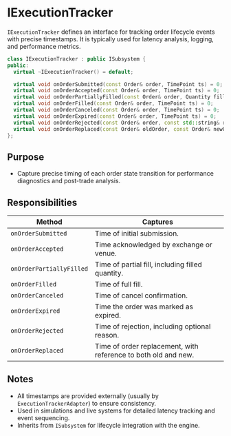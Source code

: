 # IExecutionTracker

`IExecutionTracker` defines an interface for tracking order lifecycle events with precise timestamps. It is typically used for latency analysis, logging, and performance metrics.

```cpp
class IExecutionTracker : public ISubsystem {
public:
  virtual ~IExecutionTracker() = default;

  virtual void onOrderSubmitted(const Order& order, TimePoint ts) = 0;
  virtual void onOrderAccepted(const Order& order, TimePoint ts) = 0;
  virtual void onOrderPartiallyFilled(const Order& order, Quantity fillQty, TimePoint ts) = 0;
  virtual void onOrderFilled(const Order& order, TimePoint ts) = 0;
  virtual void onOrderCanceled(const Order& order, TimePoint ts) = 0;
  virtual void onOrderExpired(const Order& order, TimePoint ts) = 0;
  virtual void onOrderRejected(const Order& order, const std::string& reason, TimePoint ts) = 0;
  virtual void onOrderReplaced(const Order& oldOrder, const Order& newOrder, TimePoint ts) = 0;
};
```

## Purpose

* Capture precise timing of each order state transition for performance diagnostics and post-trade analysis.

## Responsibilities

| Method                   | Captures                                                       |
| ------------------------ | -------------------------------------------------------------- |
| `onOrderSubmitted`       | Time of initial submission.                                    |
| `onOrderAccepted`        | Time acknowledged by exchange or venue.                        |
| `onOrderPartiallyFilled` | Time of partial fill, including filled quantity.               |
| `onOrderFilled`          | Time of full fill.                                             |
| `onOrderCanceled`        | Time of cancel confirmation.                                   |
| `onOrderExpired`         | Time the order was marked as expired.                          |
| `onOrderRejected`        | Time of rejection, including optional reason.                  |
| `onOrderReplaced`        | Time of order replacement, with reference to both old and new. |

## Notes

* All timestamps are provided externally (usually by `ExecutionTrackerAdapter`) to ensure consistency.
* Used in simulations and live systems for detailed latency tracking and event sequencing.
* Inherits from `ISubsystem` for lifecycle integration with the engine.
